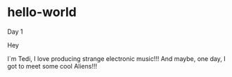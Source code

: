 # hello-world
Day 1 

Hey

I`m Tedi, I love producing strange electronic music!!! 
And maybe, one day, I got to meet some cool Aliens!!!
